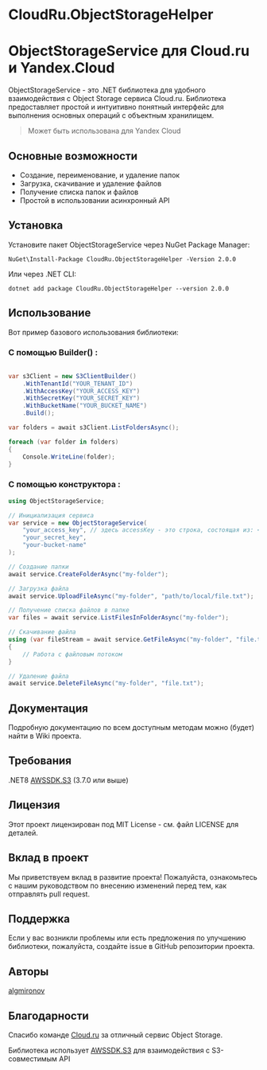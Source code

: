 # CloudRu.ObjectStorageHelper

# ObjectStorageService для Cloud.ru и Yandex.Cloud

ObjectStorageService - это .NET библиотека для удобного взаимодействия с Object Storage сервиса Cloud.ru. Библиотека предоставляет простой и интуитивно понятный интерфейс для выполнения основных операций с объектным хранилищем.
> Может быть использована для Yandex Cloud

## Основные возможности

- Создание, переименование, и удаление папок
- Загрузка, скачивание и удаление файлов
- Получение списка папок и файлов
- Простой в использовании асинхронный API

## Установка

Установите пакет ObjectStorageService через NuGet Package Manager:

```
NuGet\Install-Package CloudRu.ObjectStorageHelper -Version 2.0.0
```

Или через .NET CLI:

```
dotnet add package CloudRu.ObjectStorageHelper --version 2.0.0
```

## Использование

Вот пример базового использования библиотеки:

### С помощью Builder() :
```csharp

var s3Client = new S3ClientBuilder()
    .WithTenantId("YOUR_TENANT_ID") 
    .WithAccessKey("YOUR_ACCESS_KEY")
    .WithSecretKey("YOUR_SECRET_KEY")
    .WithBucketName("YOUR_BUCKET_NAME")
    .Build();

var folders = await s3Client.ListFoldersAsync();

foreach (var folder in folders)
{
    Console.WriteLine(folder);
}

```
### С помощью конструктора :
```csharp
using ObjectStorageService;

// Инициализация сервиса
var service = new ObjectStorageService(
    "your_access_key", // здесь accessKey - это строка, состоящая из: <tenantId:accessKey>
    "your_secret_key",
    "your-bucket-name"
);

// Создание папки
await service.CreateFolderAsync("my-folder");

// Загрузка файла
await service.UploadFileAsync("my-folder", "path/to/local/file.txt");

// Получение списка файлов в папке
var files = await service.ListFilesInFolderAsync("my-folder");

// Скачивание файла
using (var fileStream = await service.GetFileAsync("my-folder", "file.txt"))
{
    // Работа с файловым потоком
}

// Удаление файла
await service.DeleteFileAsync("my-folder", "file.txt");
```

## Документация

Подробную документацию по всем доступным методам можно (будет) найти в Wiki проекта.

## Требования

.NET8
[AWSSDK.S3](https://www.nuget.org/packages/AWSSDK.S3) (3.7.0 или выше)

## Лицензия

Этот проект лицензирован под MIT License - см. файл LICENSE для деталей.

## Вклад в проект

Мы приветствуем вклад в развитие проекта! Пожалуйста, ознакомьтесь с нашим руководством по внесению изменений перед тем, как отправлять pull request.

## Поддержка
Если у вас возникли проблемы или есть предложения по улучшению библиотеки, пожалуйста, создайте issue в GitHub репозитории проекта.

## Авторы

[algmironov](https://github.com/algmironov)

## Благодарности

Спасибо команде [Cloud.ru](https://cloud.ru) за отличный сервис Object Storage.

Библиотека использует [AWSSDK.S3](https://www.nuget.org/packages/AWSSDK.S3) для взаимодействия с S3-совместимым API
